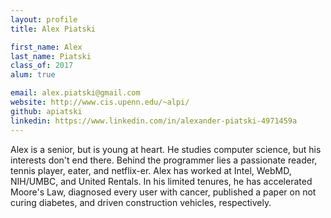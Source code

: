 ```yaml
---
layout: profile
title: Alex Piatski

first_name: Alex
last_name: Piatski
class_of: 2017
alum: true

email: alex.piatski@gmail.com
website: http://www.cis.upenn.edu/~alpi/
github: apiatski
linkedin: https://www.linkedin.com/in/alexander-piatski-4971459a
---
```


Alex is a senior, but is young at heart. He studies computer science, but his interests don't end there. Behind the programmer lies a passionate reader, tennis player, eater, and netflix-er. Alex has worked at Intel, WebMD, NIH/UMBC, and United Rentals. In his limited tenures, he has accelerated Moore's Law, diagnosed every user with cancer, published a paper on not curing diabetes, and driven construction vehicles, respectively.
